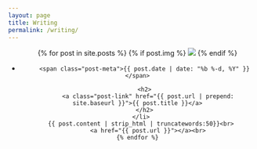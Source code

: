 ```yaml
---
layout: page
title: Writing
permalink: /writing/
---
```

<header class="sidebar">

<ul class="post-list">
    {% for post in site.posts %}
    {% if post.img %}
    <img src="{{ root_url }}/images/{{ post.img }}" class="left-images">
    {% endif %}
      <li>

        <span class="post-meta">{{ post.date | date: "%b %-d, %Y" }}</span>

        <h2>
          <a class="post-link" href="{{ post.url | prepend: site.baseurl }}">{{ post.title }}</a>
        </h2>
      </li>
      {{ post.content | strip_html | truncatewords:50}}<br>
          <a href="{{ post.url }}"></a><br>
    {% endfor %}
  </ul>
